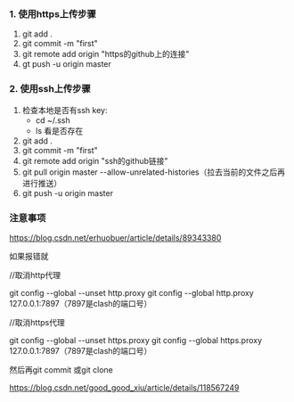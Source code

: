### 1. 使用https上传步骤
1. git add .
2. git commit -m "first"
3. git remote add origin "https的github上的连接" 
4. gt push -u origin master
### 2. 使用ssh上传步骤
1. 检查本地是否有ssh key:
     - cd ~/.ssh
     - ls
   看是否存在
1. git add .
2. git commit -m "first"
3. git remote add origin "ssh的github链接"
4. git pull origin master --allow-unrelated-histories（拉去当前的文件之后再进行推送）
5. git push -u origin master
### 注意事项
https://blog.csdn.net/erhuobuer/article/details/89343380

如果报错就

//取消http代理

git config --global --unset http.proxy
git config --global http.proxy 127.0.0.1:7897（7897是clash的端口号）

//取消https代理

git config --global --unset https.proxy
git config --global https.proxy 127.0.0.1:7897（7897是clash的端口号）

然后再git commit 或git clone

https://blog.csdn.net/good_good_xiu/article/details/118567249
